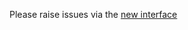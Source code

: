 Please raise issues via the [new interface](https://github.com/visma-raet/.github/issues/new/choose)
